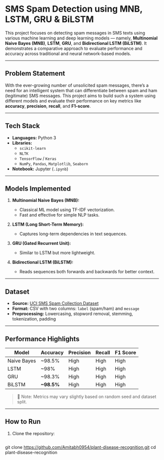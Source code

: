 #  SMS Spam Detection using MNB, LSTM, GRU & BiLSTM

This project focuses on detecting spam messages in SMS texts using various machine learning and deep learning models — namely, **Multinomial Naive Bayes (MNB)**, **LSTM**, **GRU**, and **Bidirectional LSTM (BiLSTM)**. It demonstrates a comparative approach to evaluate performance and accuracy across traditional and neural network-based models.

---

##  Problem Statement

With the ever-growing number of unsolicited spam messages, there’s a need for an intelligent system that can differentiate between spam and ham (legitimate) SMS messages. This project aims to build such a system using different models and evaluate their performance on key metrics like **accuracy**, **precision**, **recall**, and **F1-score**.

---

##  Tech Stack

- **Languages:** Python 3  
- **Libraries:** 
  - `scikit-learn`
  - `NLTK`
  - `TensorFlow` / `Keras`
  - `NumPy`, `Pandas`, `Matplotlib`, `Seaborn`
- **Notebook:** Jupyter (`.ipynb`)

---

##  Models Implemented

1. **Multinomial Naive Bayes (MNB):**
   - Classical ML model using TF-IDF vectorization.
   - Fast and effective for simple NLP tasks.

2. **LSTM (Long Short-Term Memory):**
   - Captures long-term dependencies in text sequences.

3. **GRU (Gated Recurrent Unit):**
   - Similar to LSTM but more lightweight.

4. **Bidirectional LSTM (BiLSTM):**
   - Reads sequences both forwards and backwards for better context.

---

##  Dataset

- **Source:** [UCI SMS Spam Collection Dataset](https://www.kaggle.com/datasets/uciml/sms-spam-collection-dataset)
- **Format:** CSV with two columns: `label` (spam/ham) and `message`
- **Preprocessing:** Lowercasing, stopword removal, stemming, tokenization, padding

---

##  Performance Highlights

| Model         | Accuracy | Precision | Recall | F1 Score |
|---------------|----------|-----------|--------|----------|
| Naive Bayes   | ~98.5%   | High      | High   | High     |
| LSTM          | ~98%     | High      | High   | High     |
| GRU           | ~98.3%   | High      | High   | High     |
| BiLSTM        | **~98.5%** | High     | High   | High     |

> 🔧 Note: Metrics may vary slightly based on random seed and dataset split.

---

##  How to Run

1. Clone the repository:
   ```bash
  git clone https://github.com/Amitabh0954/plant-disease-recognition.git
cd plant-disease-recognition

